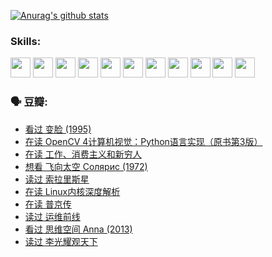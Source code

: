 
[![Anurag's github stats](https://github-readme-stats.vercel.app/api?username=w940853815)](https://github.com/anuraghazra/github-readme-stats)

### Skills:

<code><img height="32" src="https://cdn.jsdelivr.net/npm/simple-icons@v5/icons/python.svg"></code>
<code><img height="32" src="https://cdn.jsdelivr.net/npm/simple-icons@v5/icons/javascript.svg"></code>
<code><img height="32" src="https://cdn.jsdelivr.net/npm/simple-icons@v5/icons/django.svg"></code>
<code><img height="32" src="https://cdn.jsdelivr.net/npm/simple-icons@v5/icons/flask.svg"></code>
<code><img height="32" src="https://cdn.jsdelivr.net/npm/simple-icons@v5/icons/vuetify.svg"></code>
<code><img height="32" src="https://cdn.jsdelivr.net/npm/simple-icons@v5/icons/git.svg"></code>
<code><img height="32" src="https://cdn.jsdelivr.net/npm/simple-icons@v5/icons/docker.svg"></code>
<code><img height="32" src="https://cdn.jsdelivr.net/npm/simple-icons@v5/icons/postgresql.svg"></code>
<code><img height="32" src="https://cdn.jsdelivr.net/npm/simple-icons@v5/icons/elasticsearch.svg"></code>
<code><img height="32" src="https://cdn.jsdelivr.net/npm/simple-icons@v5/icons/macos.svg"></code>
<code><img height="32" src="https://cdn.jsdelivr.net/npm/simple-icons@v5/icons/linux.svg"></code>

### 🗣 豆瓣:

<!-- DOUBAN-ACTIVITIES:START -->
- [看过 变脸‎ (1995)](https://www.douban.com/people/136069238/status/3794210254/?_i=47116164)
- [在读 OpenCV 4计算机视觉：Python语言实现（原书第3版）](https://www.douban.com/people/136069238/status/3794059733/?_i=47116164)
- [在读 工作、消费主义和新穷人](https://www.douban.com/people/136069238/status/3793862963/?_i=47116164)
- [想看 飞向太空 Солярис‎ (1972)](https://www.douban.com/people/136069238/status/3792219567/?_i=47116164)
- [读过 索拉里斯星](https://www.douban.com/people/136069238/status/3792213928/?_i=47116164)
- [在读 Linux内核深度解析](https://www.douban.com/people/136069238/status/3790997133/?_i=47116164)
- [在读 普京传](https://www.douban.com/people/136069238/status/3786411478/?_i=47116164)
- [读过 运维前线](https://www.douban.com/people/136069238/status/3786410747/?_i=47116164)
- [看过 思维空间 Anna‎ (2013)](https://www.douban.com/people/136069238/status/3786092531/?_i=47116164)
- [读过 李光耀观天下](https://www.douban.com/people/136069238/status/3779830661/?_i=47116164)
<!-- DOUBAN-ACTIVITIES:END -->
<!--
**w940853815/w940853815** is a ✨ _special_ ✨ repository because its `README.md` (this file) appears on your GitHub profile.

Here are some ideas to get you started:

- 🔭 I’m currently working on ...
- 🌱 I’m currently learning ...
- 👯 I’m looking to collaborate on ...
- 🤔 I’m looking for help with ...
- 💬 Ask me about ...
- 📫 How to reach me: ...
- 😄 Pronouns: ...
- ⚡ Fun fact: ...
-->
